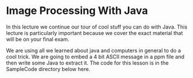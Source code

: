 # Image Processing With Java
In this lecture we continue our tour of cool stuff you can do with Java. This lecture is particularly important because we cover the exact material that will be on your final exam.

We are using all we learned about java and computers in general to do a cool trick. We are going to embed a 4 bit ASCII message in a ppm file and then write some Java to extract it. The code
for this lesson is in the SampleCode directory below here.
